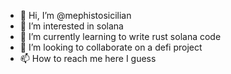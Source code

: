 - 👋 Hi, I’m @mephistosicilian
- 👀 I’m interested in solana
- 🌱 I’m currently learning to write rust solana code
- 💞️ I’m looking to collaborate on a defi project
- 📫 How to reach me here I guess

<!---
mephistosicilian/mephistosicilian is a ✨ special ✨ repository because its `README.md` (this file) appears on your GitHub profile.
You can click the Preview link to take a look at your changes.
--->
